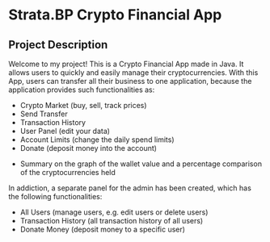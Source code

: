 # Strata.BP Crypto Financial App

## Project Description
Welcome to my project! This is a Crypto Financial App made in Java. It allows users to quickly and easily manage their cryptocurrencies.
With this App, users can transfer all their business to one application, because the application provides such functionalities as:
- Crypto Market (buy, sell, track prices)
- Send Transfer
- Transaction History
- User Panel (edit your data)
- Account Limits (change the daily spend limits)
- Donate (deposit money into the account)
+ Summary on the graph of the wallet value and a percentage comparison of the cryptocurrencies held

In addiction, a separate panel for the admin has been created, which has the following functionalities:
- All Users (manage users, e.g. edit users or delete users)
- Transaction History (all transaction history of all users)
- Donate Money (deposit money to a specific user)



